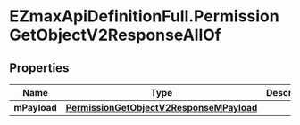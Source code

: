 # EZmaxApiDefinitionFull.PermissionGetObjectV2ResponseAllOf

## Properties

Name | Type | Description | Notes
------------ | ------------- | ------------- | -------------
**mPayload** | [**PermissionGetObjectV2ResponseMPayload**](PermissionGetObjectV2ResponseMPayload.md) |  | 


